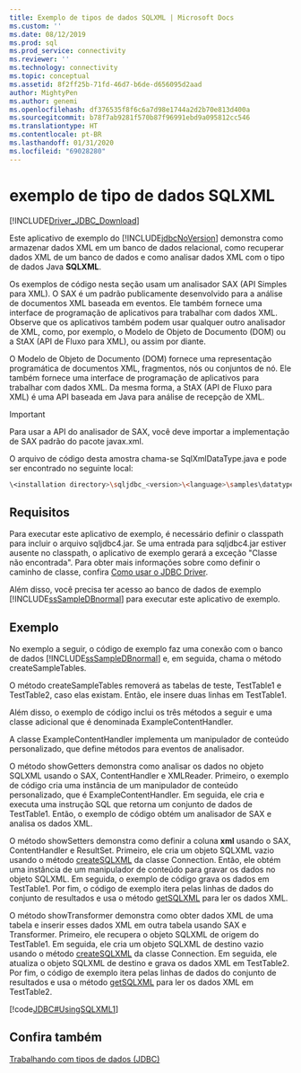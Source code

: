 ```yaml
---
title: Exemplo de tipos de dados SQLXML | Microsoft Docs
ms.custom: ''
ms.date: 08/12/2019
ms.prod: sql
ms.prod_service: connectivity
ms.reviewer: ''
ms.technology: connectivity
ms.topic: conceptual
ms.assetid: 8f2ff25b-71fd-46d7-b6de-d656095d2aad
author: MightyPen
ms.author: genemi
ms.openlocfilehash: df376535f8f6c6a7d98e1744a2d2b70e813d400a
ms.sourcegitcommit: b78f7ab9281f570b87f96991ebd9a095812cc546
ms.translationtype: HT
ms.contentlocale: pt-BR
ms.lasthandoff: 01/31/2020
ms.locfileid: "69028280"
---
```

# <a name="sqlxml-data-type-sample"></a>exemplo de tipo de dados SQLXML

[!INCLUDE[Driver_JDBC_Download](../../../includes/driver_jdbc_download.md)]

Este aplicativo de exemplo do [!INCLUDE[jdbcNoVersion](../../../includes/jdbcnoversion_md.md)] demonstra como armazenar dados XML em um banco de dados relacional, como recuperar dados XML de um banco de dados e como analisar dados XML com o tipo de dados Java **SQLXML**.

Os exemplos de código nesta seção usam um analisador SAX (API Simples para XML). O SAX é um padrão publicamente desenvolvido para a análise de documentos XML baseada em eventos. Ele também fornece uma interface de programação de aplicativos para trabalhar com dados XML. Observe que os aplicativos também podem usar qualquer outro analisador de XML, como, por exemplo, o Modelo de Objeto de Documento (DOM) ou a StAX (API de Fluxo para XML), ou assim por diante.

O Modelo de Objeto de Documento (DOM) fornece uma representação programática de documentos XML, fragmentos, nós ou conjuntos de nó. Ele também fornece uma interface de programação de aplicativos para trabalhar com dados XML. Da mesma forma, a StAX (API de Fluxo para XML) é uma API baseada em Java para análise de recepção de XML.

> [!IMPORTANT]  
> Para usar a API do analisador de SAX, você deve importar a implementação de SAX padrão do pacote javax.xml.

O arquivo de código desta amostra chama-se SqlXmlDataType.java e pode ser encontrado no seguinte local:

```bash
\<installation directory>\sqljdbc_<version>\<language>\samples\datatypes
```

## <a name="requirements"></a>Requisitos

Para executar este aplicativo de exemplo, é necessário definir o classpath para incluir o arquivo sqljdbc4.jar. Se uma entrada para sqljdbc4.jar estiver ausente no classpath, o aplicativo de exemplo gerará a exceção "Classe não encontrada". Para obter mais informações sobre como definir o caminho de classe, confira [Como usar o JDBC Driver](../../../connect/jdbc/using-the-jdbc-driver.md).

Além disso, você precisa ter acesso ao banco de dados de exemplo [!INCLUDE[ssSampleDBnormal](../../../includes/sssampledbnormal_md.md)] para executar este aplicativo de exemplo.

## <a name="example"></a>Exemplo

No exemplo a seguir, o código de exemplo faz uma conexão com o banco de dados [!INCLUDE[ssSampleDBnormal](../../../includes/sssampledbnormal_md.md)] e, em seguida, chama o método createSampleTables.

O método createSampleTables removerá as tabelas de teste, TestTable1 e TestTable2, caso elas existam. Então, ele insere duas linhas em TestTable1.

Além disso, o exemplo de código inclui os três métodos a seguir e uma classe adicional que é denominada ExampleContentHandler.

A classe ExampleContentHandler implementa um manipulador de conteúdo personalizado, que define métodos para eventos de analisador.

O método showGetters demonstra como analisar os dados no objeto SQLXML usando o SAX, ContentHandler e XMLReader. Primeiro, o exemplo de código cria uma instância de um manipulador de conteúdo personalizado, que é ExampleContentHandler. Em seguida, ele cria e executa uma instrução SQL que retorna um conjunto de dados de TestTable1. Então, o exemplo de código obtém um analisador de SAX e analisa os dados XML.

O método showSetters demonstra como definir a coluna **xml** usando o SAX, ContentHandler e ResultSet. Primeiro, ele cria um objeto SQLXML vazio usando o método [createSQLXML](../../../connect/jdbc/reference/createsqlxml-method-sqlserverconnection.md) da classe Connection. Então, ele obtém uma instância de um manipulador de conteúdo para gravar os dados no objeto SQLXML. Em seguida, o exemplo de código grava os dados em TestTable1. Por fim, o código de exemplo itera pelas linhas de dados do conjunto de resultados e usa o método [getSQLXML](../../../connect/jdbc/reference/getsqlxml-method-sqlserverresultset.md) para ler os dados XML.

O método showTransformer demonstra como obter dados XML de uma tabela e inserir esses dados XML em outra tabela usando SAX e Transformer. Primeiro, ele recupera o objeto SQLXML de origem do TestTable1. Em seguida, ele cria um objeto SQLXML de destino vazio usando o método [createSQLXML](../../../connect/jdbc/reference/createsqlxml-method-sqlserverconnection.md) da classe Connection. Em seguida, ele atualiza o objeto SQLXML de destino e grava os dados XML em TestTable2. Por fim, o código de exemplo itera pelas linhas de dados do conjunto de resultados e usa o método [getSQLXML](../../../connect/jdbc/reference/getsqlxml-method-sqlserverresultset.md) para ler os dados XML em TestTable2.

[!code[JDBC#UsingSQLXML1](../../../connect/jdbc/codesnippet/Java/sqlxml-data-type-sample_1.java)]

## <a name="see-also"></a>Confira também

[Trabalhando com tipos de dados &#40;JDBC&#41;](../../../connect/jdbc/code-samples/working-with-data-types-jdbc.md)
